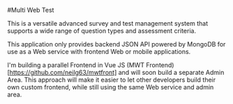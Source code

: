 #Multi Web Test

This is a versatile advanced survey and test management system that supports a wide range of question types and assessment criteria.

This application only provides backend JSON API powered by MongoDB for use as a Web service with frontend Web or mobile applications. 

I'm building a parallel Frontend in Vue JS (MWT Frontend)[https://github.com/neilg63/mwtfront] and will soon build a separate Admin Area. This approach will make it easier to let other developers build their own custom frontend, while still using the same Web service and admin area.

